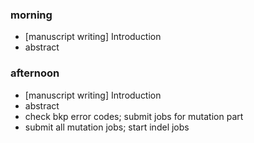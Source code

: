 ### morning

 
- [manuscript writing] Introduction
- abstract

### afternoon

- [manuscript writing] Introduction
- abstract
- check bkp error codes; submit jobs for mutation part
- submit all mutation jobs; start indel jobs 



